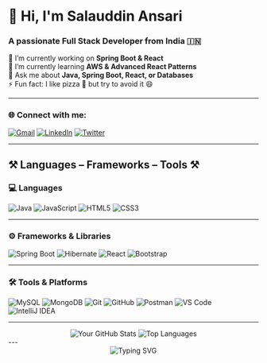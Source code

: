 # 👋 Hi, I'm Salauddin Ansari  
### A passionate Full Stack Developer from India 🇮🇳  

🔭 I’m currently working on **Spring Boot & React**  
🌱 I’m currently learning **AWS & Advanced React Patterns**  
💬 Ask me about **Java, Spring Boot, React, or Databases**  
⚡ Fun fact: I like pizza 🍕 but try to avoid it 😄  

---

### 🌐 Connect with me:
[![Gmail](https://img.shields.io/badge/Gmail-D14836?style=for-the-badge&logo=gmail&logoColor=white)](mailto:yourmail@gmail.com)
[![LinkedIn](https://img.shields.io/badge/LinkedIn-0A66C2?style=for-the-badge&logo=linkedin&logoColor=white)](https://linkedin.com/in/your-linkedin)
[![Twitter](https://img.shields.io/badge/Twitter-1DA1F2?style=for-the-badge&logo=twitter&logoColor=white)](https://twitter.com/your-twitter)

---

## ⚒️ Languages – Frameworks – Tools ⚒️

### 💻 Languages
![Java](https://img.shields.io/badge/Java-ED8B00?style=for-the-badge&logo=openjdk&logoColor=white)
![JavaScript](https://img.shields.io/badge/JavaScript-F7DF1E?style=for-the-badge&logo=javascript&logoColor=black)
![HTML5](https://img.shields.io/badge/HTML5-E34F26?style=for-the-badge&logo=html5&logoColor=white)
![CSS3](https://img.shields.io/badge/CSS3-1572B6?style=for-the-badge&logo=css3&logoColor=white)

---

### ⚙️ Frameworks & Libraries
![Spring Boot](https://img.shields.io/badge/Spring%20Boot-6DB33F?style=for-the-badge&logo=springboot&logoColor=white)
![Hibernate](https://img.shields.io/badge/Hibernate-59666C?style=for-the-badge&logo=hibernate&logoColor=white)
![React](https://img.shields.io/badge/React-20232A?style=for-the-badge&logo=react&logoColor=61DAFB)
![Bootstrap](https://img.shields.io/badge/Bootstrap-563D7C?style=for-the-badge&logo=bootstrap&logoColor=white)



---

### 🛠️ Tools & Platforms
![MySQL](https://img.shields.io/badge/MySQL-4479A1?style=for-the-badge&logo=mysql&logoColor=white)
![MongoDB](https://img.shields.io/badge/MongoDB-4EA94B?style=for-the-badge&logo=mongodb&logoColor=white)
![Git](https://img.shields.io/badge/Git-F05032?style=for-the-badge&logo=git&logoColor=white)
![GitHub](https://img.shields.io/badge/GitHub-181717?style=for-the-badge&logo=github&logoColor=white)
![Postman](https://img.shields.io/badge/Postman-FF6C37?style=for-the-badge&logo=postman&logoColor=white)
![VS Code](https://img.shields.io/badge/VS%20Code-0078D4?style=for-the-badge&logo=visual-studio-code&logoColor=white)
![IntelliJ IDEA](https://img.shields.io/badge/IntelliJ%20IDEA-000000?style=for-the-badge&logo=intellij-idea&logoColor=white)

---

<div align="center">
  <img src="https://github-readme-stats.vercel.app/api?username=AnsariSalauddin&show_icons=true&theme=dark" alt="Your GitHub Stats" />
  <img src="https://github-readme-stats.vercel.app/api/top-langs/?username=AnsariSalauddin&layout=compact&theme=dark" alt="Top Languages" />
</div>
---
<div align="center">
  <img src="https://readme-typing-svg.herokuapp.com/?font=Righteous&size=25&center=true&vCenter=true&width=500&height=70&duration=4000&lines=Your+First+Line!%3BYour+Second+Line%3BAnd+so+on" alt="Typing SVG" />
</div>
